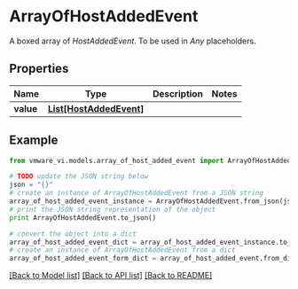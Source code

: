 # ArrayOfHostAddedEvent

A boxed array of *HostAddedEvent*. To be used in *Any* placeholders. 

## Properties
Name | Type | Description | Notes
------------ | ------------- | ------------- | -------------
**value** | [**List[HostAddedEvent]**](HostAddedEvent.md) |  | 

## Example

```python
from vmware_vi.models.array_of_host_added_event import ArrayOfHostAddedEvent

# TODO update the JSON string below
json = "{}"
# create an instance of ArrayOfHostAddedEvent from a JSON string
array_of_host_added_event_instance = ArrayOfHostAddedEvent.from_json(json)
# print the JSON string representation of the object
print ArrayOfHostAddedEvent.to_json()

# convert the object into a dict
array_of_host_added_event_dict = array_of_host_added_event_instance.to_dict()
# create an instance of ArrayOfHostAddedEvent from a dict
array_of_host_added_event_form_dict = array_of_host_added_event.from_dict(array_of_host_added_event_dict)
```
[[Back to Model list]](../README.md#documentation-for-models) [[Back to API list]](../README.md#documentation-for-api-endpoints) [[Back to README]](../README.md)


